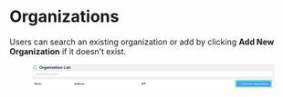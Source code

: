 # Organizations

Users can search an existing organization or add by clicking **Add New Organization** if it doesn’t exist.

<figure><img src="../../.gitbook/assets/image (496).png" alt=""><figcaption></figcaption></figure>
